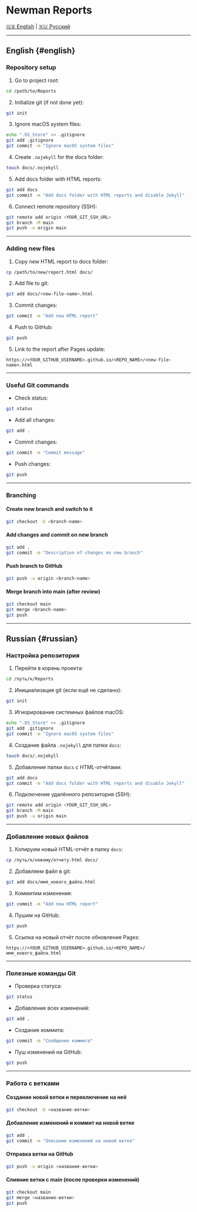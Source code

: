 # Newman Reports

[🇬🇧 English](#english) | [🇷🇺 Русский](#russian)

---

## English {#english}

### Repository setup

1. Go to project root:
```bash
cd /path/to/Reports
````

2. Initialize git (if not done yet):

```bash
git init
```

3. Ignore macOS system files:

```bash
echo ".DS_Store" >> .gitignore
git add .gitignore
git commit -m "Ignore macOS system files"
```

4. Create `.nojekyll` for the docs folder:

```bash
touch docs/.nojekyll
```

5. Add docs folder with HTML reports:

```bash
git add docs
git commit -m "Add docs folder with HTML reports and disable Jekyll"
```

6. Connect remote repository (SSH):

```bash
git remote add origin <YOUR_GIT_SSH_URL>
git branch -M main
git push -u origin main
```

---

### Adding new files

1. Copy new HTML report to docs folder:

```bash
cp /path/to/new/report.html docs/
```

2. Add file to git:

```bash
git add docs/<new-file-name>.html
```

3. Commit changes:

```bash
git commit -m "Add new HTML report"
```

4. Push to GitHub:

```bash
git push
```

5. Link to the report after Pages update:

```
https://<YOUR_GITHUB_USERNAME>.github.io/<REPO_NAME>/<new-file-name>.html
```

---

### Useful Git commands

* Check status:

```bash
git status
```

* Add all changes:

```bash
git add .
```

* Commit changes:

```bash
git commit -m "Commit message"
```

* Push changes:

```bash
git push
```

---

### Branching

#### Create new branch and switch to it

```bash
git checkout -b <branch-name>
```

#### Add changes and commit on new branch

```bash
git add .
git commit -m "Description of changes on new branch"
```

#### Push branch to GitHub

```bash
git push -u origin <branch-name>
```

#### Merge branch into main (after review)

```bash
git checkout main
git merge <branch-name>
git push
```

---

## Russian {#russian}

### Настройка репозитория

1. Перейти в корень проекта:

```bash
cd /путь/к/Reports
```

2. Инициализация git (если ещё не сделано):

```bash
git init
```

3. Игнорирование системных файлов macOS:

```bash
echo ".DS_Store" >> .gitignore
git add .gitignore
git commit -m "Ignore macOS system files"
```

4. Создание файла `.nojekyll` для папки `docs`:

```bash
touch docs/.nojekyll
```

5. Добавление папки `docs` с HTML-отчётами:

```bash
git add docs
git commit -m "Add docs folder with HTML reports and disable Jekyll"
```

6. Подключение удалённого репозитория (SSH):

```bash
git remote add origin <YOUR_GIT_SSH_URL>
git branch -M main
git push -u origin main
```

---

### Добавление новых файлов

1. Копируем новый HTML-отчёт в папку `docs`:

```bash
cp /путь/к/новому/отчету.html docs/
```

2. Добавляем файл в git:

```bash
git add docs/имя_нового_файла.html
```

3. Коммитим изменения:

```bash
git commit -m "Add new HTML report"
```

4. Пушим на GitHub:

```bash
git push
```

5. Ссылка на новый отчёт после обновления Pages:

```
https://<YOUR_GITHUB_USERNAME>.github.io/<REPO_NAME>/имя_нового_файла.html
```

---

### Полезные команды Git

* Проверка статуса:

```bash
git status
```

* Добавление всех изменений:

```bash
git add .
```

* Создание коммита:

```bash
git commit -m "Сообщение коммита"
```

* Пуш изменений на GitHub:

```bash
git push
```

---

### Работа с ветками

#### Создание новой ветки и переключение на неё

```bash
git checkout -b <название-ветки>
```

#### Добавление изменений и коммит на новой ветке

```bash
git add .
git commit -m "Описание изменений на новой ветке"
```

#### Отправка ветки на GitHub

```bash
git push -u origin <название-ветки>
```

#### Слияние ветки с main (после проверки изменений)

```bash
git checkout main
git merge <название-ветки>
git push
```